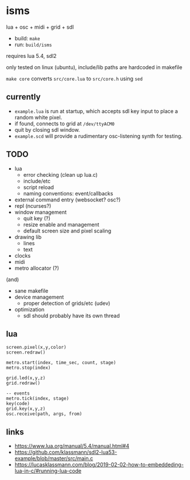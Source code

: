 # isms

lua + osc + midi + grid + sdl

- build: `make`
- run: `build/isms`

requires lua 5.4, sdl2

only tested on linux (ubuntu), include/lib paths are hardcoded in makefile

`make core` converts `src/core.lua` to `src/core.h` using `sed`

## currently

- `example.lua` is run at startup, which accepts sdl key input to place a random white pixel.
- if found, connects to grid at `/dev/ttyACM0`
- quit by closing sdl window.
- `example.scd` will provide a rudimentary osc-listening synth for testing.


## TODO

- lua
  - error checking (clean up lua.c)
  - include/etc
  - script reload
  - naming conventions: event/callbacks
- external command entry (websocket? osc?)
- repl (ncurses?)
- window management
  - quit key (?)
  - resize enable and management
  - default screen size and pixel scaling
- drawing lib
  - lines
  - text
- clocks
- midi
- metro allocator (?)

(and)

- sane makefile
- device management
  - proper detection of grids/etc (udev)
- optimization
  - sdl should probably have its own thread


## lua

```
screen.pixel(x,y,color)
screen.redraw()

metro.start(index, time_sec, count, stage)
metro.stop(index)

grid.led(x,y,z)
grid.redraw()

-- events
metro.tick(index, stage)
key(code)
grid.key(x,y,z)
osc.receive(path, args, from)
```


## links

- https://www.lua.org/manual/5.4/manual.html#4
- https://github.com/klassmann/sdl2-lua53-example/blob/master/src/main.c
- https://lucasklassmann.com/blog/2019-02-02-how-to-embeddeding-lua-in-c/#running-lua-code
